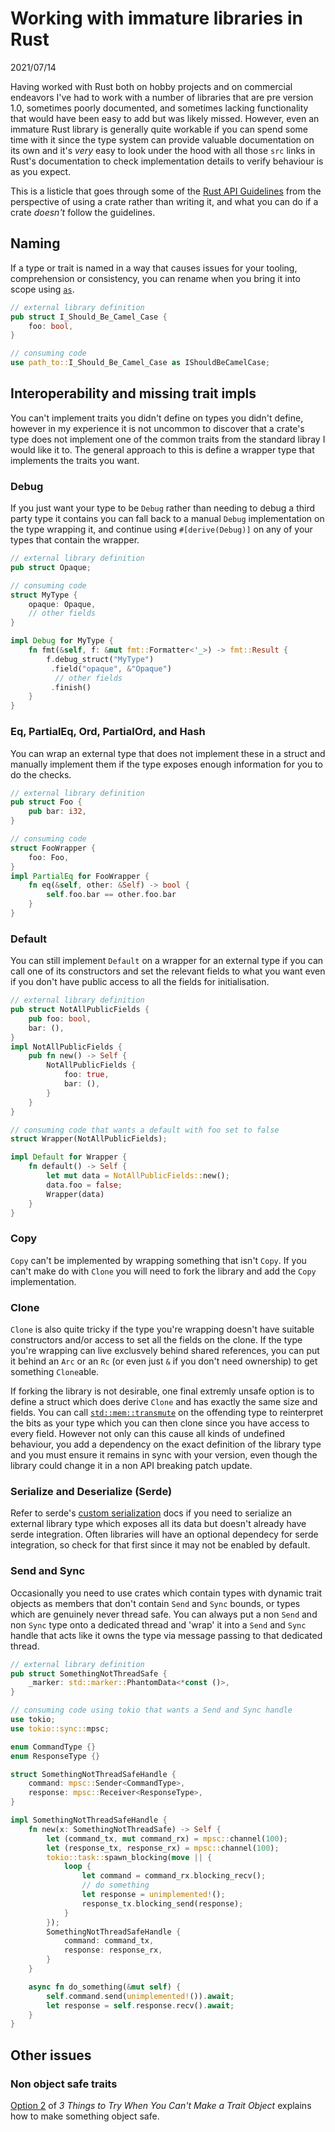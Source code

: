 # Working with immature libraries in Rust
<p class = "article-date">2021/07/14</p>

Having worked with Rust both on hobby projects and on commercial endeavors I've had to work with a number of libraries that are pre version 1.0, sometimes poorly documented, and sometimes lacking functionality that would have been easy to add but was likely missed. However, even an immature Rust library is generally quite workable if you can spend some time with it since the type system can provide valuable documentation on its own and it's *very* easy to look under the hood with all those `src` links in Rust's documentation to check implementation details to verify behaviour is as you expect.

This is a listicle that goes through some of the [Rust API Guidelines](https://rust-lang.github.io/api-guidelines/about.html) from the perspective of using a crate rather than writing it, and what you can do if a crate *doesn't* follow the guidelines.

## Naming

If a type or trait is named in a way that causes issues for your tooling, comprehension or consistency, you can rename when you bring it into scope using [`as`](https://doc.rust-lang.org/book/ch07-04-bringing-paths-into-scope-with-the-use-keyword.html#providing-new-names-with-the-as-keyword).

```rust
// external library definition
pub struct I_Should_Be_Camel_Case {
    foo: bool,
}

// consuming code
use path_to::I_Should_Be_Camel_Case as IShouldBeCamelCase;
```

## Interoperability and missing trait impls

You can't implement traits you didn't define on types you didn't define, however in my experience it is not uncommon to discover that a crate's type does not implement one of the common traits from the standard libray I would like it to. The general approach to this is define a wrapper type that implements the traits you want.

### Debug

If you just want your type to be `Debug` rather than needing to debug a third party type it contains you can fall back to a manual `Debug` implementation on the type wrapping it, and continue using `#[derive(Debug)]` on any of your types that contain the wrapper.

```rust
// external library definition
pub struct Opaque;

// consuming code
struct MyType {
    opaque: Opaque,
    // other fields
}

impl Debug for MyType {
    fn fmt(&self, f: &mut fmt::Formatter<'_>) -> fmt::Result {
        f.debug_struct("MyType")
         .field("opaque", &"Opaque")
          // other fields
         .finish()
    }
}
```

### Eq, PartialEq, Ord, PartialOrd, and Hash

You can wrap an external type that does not implement these in a struct and manually implement them if the type exposes enough information for you to do the checks.

```rust
// external library definition
pub struct Foo {
    pub bar: i32,
}

// consuming code
struct FooWrapper {
    foo: Foo,
}
impl PartialEq for FooWrapper {
    fn eq(&self, other: &Self) -> bool {
        self.foo.bar == other.foo.bar
    }
}
```

### Default

You can still implement `Default` on a wrapper for an external type if you can call one of its constructors and set the relevant fields to what you want even if you don't have public access to all the fields for initialisation.

```rust
// external library definition
pub struct NotAllPublicFields {
    pub foo: bool,
    bar: (),
}
impl NotAllPublicFields {
    pub fn new() -> Self {
        NotAllPublicFields {
            foo: true,
            bar: (),
        }
    }
}

// consuming code that wants a default with foo set to false
struct Wrapper(NotAllPublicFields);

impl Default for Wrapper {
    fn default() -> Self {
        let mut data = NotAllPublicFields::new();
        data.foo = false;
        Wrapper(data)
    }
}
```

### Copy

`Copy` can't be implemented by wrapping something that isn't `Copy`. If you can't make do with `Clone` you will need to fork the library and add the `Copy` implementation.


### Clone
`Clone` is also quite tricky if the type you're wrapping doesn't have suitable constructors and/or access to set all the fields on the clone. If the type you're wrapping can live exclusvely behind shared references, you can put it behind an `Arc` or an `Rc` (or even just `&` if you don't need ownership) to get something `Clone`able.

If forking the library is not desirable, one final extremly unsafe option is to define a struct which does derive `Clone` and has exactly the same size and fields. You can call [`std::mem::transmute`](https://doc.rust-lang.org/std/mem/fn.transmute.html) on the offending type to reinterpret the bits as your type which you can then clone since you have access to every field. However not only can this cause all kinds of undefined behaviour, you add a dependency on the exact definition of the library type and you must ensure it remains in sync with your version, even though the library could change it in a non API breaking patch update.

### Serialize and Deserialize (Serde)

Refer to serde's [custom serialization](https://serde.rs/custom-serialization.html) docs if you need to serialize an external library type which exposes all its data but doesn't already have serde integration. Often libraries will have an optional dependecy for serde integration, so check for that first since it may not be enabled by default.

### Send and Sync

Occasionally you need to use crates which contain types with dynamic trait objects as members that don't contain `Send` and `Sync` bounds, or types which are genuinely never thread safe. You can always put a non `Send` and non `Sync` type onto a dedicated thread and 'wrap' it into a `Send` and `Sync` handle that acts like it owns the type via message passing to that dedicated thread.

```rust
// external library definition
pub struct SomethingNotThreadSafe {
    _marker: std::marker::PhantomData<*const ()>,
}

// consuming code using tokio that wants a Send and Sync handle
use tokio;
use tokio::sync::mpsc;

enum CommandType {}
enum ResponseType {}

struct SomethingNotThreadSafeHandle {
    command: mpsc::Sender<CommandType>,
    response: mpsc::Receiver<ResponseType>,
}

impl SomethingNotThreadSafeHandle {
    fn new(x: SomethingNotThreadSafe) -> Self {
        let (command_tx, mut command_rx) = mpsc::channel(100);
        let (response_tx, response_rx) = mpsc::channel(100);
        tokio::task::spawn_blocking(move || {
            loop {
                let command = command_rx.blocking_recv();
                // do something
                let response = unimplemented!();
                response_tx.blocking_send(response);
            }
        });
        SomethingNotThreadSafeHandle {
            command: command_tx,
            response: response_rx,
        }
    }

    async fn do_something(&mut self) {
        self.command.send(unimplemented!()).await;
        let response = self.response.recv().await;
    }
}
```

## Other issues

### Non object safe traits

[Option 2](https://www.possiblerust.com/pattern/3-things-to-try-when-you-can-t-make-a-trait-object) of *3 Things to Try When You Can't Make a Trait Object* explains how to make something object safe.
